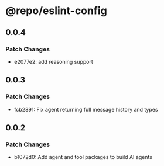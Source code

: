 # @repo/eslint-config

## 0.0.4

### Patch Changes

- e2077e2: add reasoning support

## 0.0.3

### Patch Changes

- fcb2891: Fix agent returning full message history and types

## 0.0.2

### Patch Changes

- b1072d0: Add agent and tool packages to build AI agents
